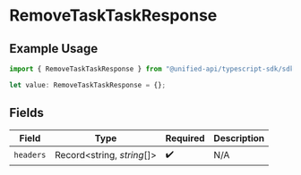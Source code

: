 # RemoveTaskTaskResponse

## Example Usage

```typescript
import { RemoveTaskTaskResponse } from "@unified-api/typescript-sdk/sdk/models/operations";

let value: RemoveTaskTaskResponse = {};
```

## Fields

| Field                      | Type                       | Required                   | Description                |
| -------------------------- | -------------------------- | -------------------------- | -------------------------- |
| `headers`                  | Record<string, *string*[]> | :heavy_check_mark:         | N/A                        |